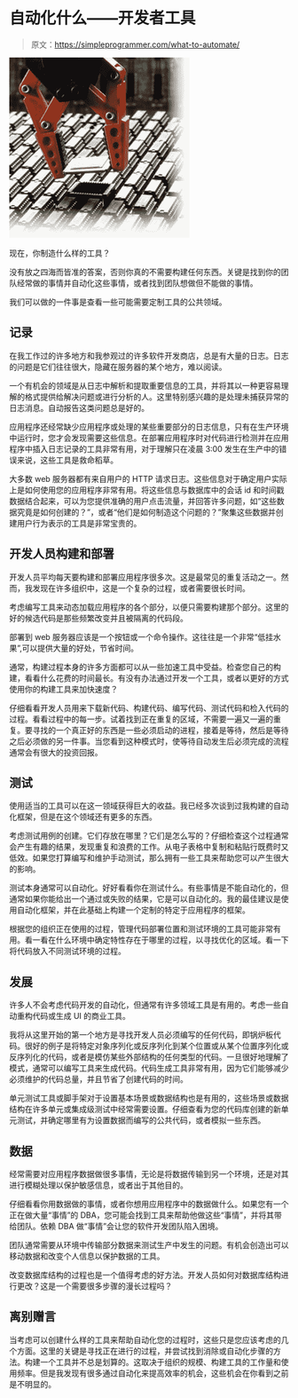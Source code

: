 # 自动化什么——开发者工具

> 原文：<https://simpleprogrammer.com/what-to-automate/>



![automate](img/f4008a6424c82878783d951f3f736bc9.png "automation")



现在，你制造什么样的工具？

没有放之四海而皆准的答案，否则你真的不需要构建任何东西。关键是找到你的团队经常做的事情并自动化这些事情，或者找到团队想做但不能做的事情。

我们可以做的一件事是查看一些可能需要定制工具的公共领域。

## 记录

在我工作过的许多地方和我参观过的许多软件开发商店，总是有大量的日志。日志的问题是它们往往很大，隐藏在服务器的某个地方，难以阅读。

一个有机会的领域是从日志中解析和提取重要信息的工具，并将其以一种更容易理解的格式提供给解决问题或进行分析的人。这里特别感兴趣的是处理未捕获异常的日志消息。自动报告这类问题总是好的。

应用程序还经常缺少应用程序或处理的某些重要部分的日志信息，只有在生产环境中运行时，您才会发现需要这些信息。在部署应用程序时对代码进行检测并在应用程序中插入日志记录的工具非常有用，对于理解只在凌晨 3:00 发生在生产中的错误来说，这些工具是救命稻草。

大多数 web 服务器都有来自用户的 HTTP 请求日志。这些信息对于确定用户实际上是如何使用您的应用程序非常有用。将这些信息与数据库中的会话 id 和时间戳数据结合起来，可以为您提供准确的用户点击流量，并回答许多问题，如“这些数据究竟是如何创建的？”，或者“他们是如何制造这个问题的？”聚集这些数据并创建用户行为表示的工具是非常宝贵的。

## 开发人员构建和部署

开发人员平均每天要构建和部署应用程序很多次。这是最常见的重复活动之一。然而，我发现在许多组织中，这是一个复杂的过程，或者需要很长时间。

考虑编写工具来动态加载应用程序的各个部分，以便只需要构建那个部分。这里的好的候选代码是那些频繁改变并且被隔离的代码段。

部署到 web 服务器应该是一个按钮或一个命令操作。这往往是一个非常“低挂水果”,可以提供大量的好处，节省时间。

通常，构建过程本身的许多方面都可以从一些加速工具中受益。检查您自己的构建，看看什么花费的时间最长。有没有办法通过开发一个工具，或者以更好的方式使用你的构建工具来加快速度？

仔细看看开发人员用来下载新代码、构建代码、编写代码、测试代码和检入代码的过程。看看过程中的每一步。试着找到正在重复的区域，不需要一遍又一遍的重复。要寻找的一个真正好的东西是一些必须启动的进程，接着是等待，然后是等待之后必须做的另一件事。当您看到这种模式时，使等待自动发生后必须完成的流程通常会有很大的投资回报。

## 测试

使用适当的工具可以在这一领域获得巨大的收益。我已经多次谈到过我构建的自动化框架，但是在这个领域还有更多的东西。

考虑测试用例的创建。它们存放在哪里？它们是怎么写的？仔细检查这个过程通常会产生有趣的结果，发现重复和浪费的工作。从电子表格中复制和粘贴行既费时又低效。如果您打算编写和维护手动测试，那么拥有一些工具来帮助您可以产生很大的影响。

测试本身通常可以自动化。好好看看你在测试什么。有些事情是不能自动化的，但通常如果你能给出一个通过或失败的结果，它是可以自动化的。我的最佳建议是使用自动化框架，并在此基础上构建一个定制的特定于应用程序的框架。

根据您的组织正在使用的过程，管理代码部署位置和测试环境的工具可能非常有用。看一看在什么环境中确定特性存在于哪里的过程，以寻找优化的区域。看一下将代码放入不同测试环境的过程。

## 发展

许多人不会考虑代码开发的自动化，但通常有许多领域工具是有用的。考虑一些自动重构代码或生成 UI 的商业工具。

我将从这里开始的第一个地方是寻找开发人员必须编写的任何代码，即锅炉板代码。很好的例子是将特定对象序列化或反序列化到某个位置或从某个位置序列化或反序列化的代码，或者是模仿某些外部结构的任何类型的代码。一旦很好地理解了模式，通常可以编写工具来生成代码。代码生成工具非常有用，因为它们能够减少必须维护的代码总量，并且节省了创建代码的时间。

单元测试工具或脚手架对于设置基本场景或数据结构也是有用的，这些场景或数据结构在许多单元或集成级测试中经常需要设置。仔细查看为您的代码库创建的新单元测试，并确定哪里有为设置数据而编写的公共代码，或者模拟一些东西。

## 数据

经常需要对应用程序数据做很多事情，无论是将数据传输到另一个环境，还是对其进行模糊处理以保护敏感信息，或者出于其他目的。

仔细看看你用数据做的事情，或者你想用应用程序中的数据做什么。如果您有一个正在做大量“事情”的 DBA，您可能会找到工具来帮助他做这些“事情”，并将其带给团队。依赖 DBA 做“事情”会让您的软件开发团队陷入困境。

团队通常需要从环境中传输部分数据来测试生产中发生的问题。有机会创造出可以移动数据和改变个人信息以保护数据的工具。

改变数据库结构的过程也是一个值得考虑的好方法。开发人员如何对数据库结构进行更改？这是一个需要很多步骤的漫长过程吗？

## 离别赠言

当考虑可以创建什么样的工具来帮助自动化您的过程时，这些只是您应该考虑的几个方面。这里的关键是寻找正在进行的过程，并尝试找到消除或自动化步骤的方法。构建一个工具并不总是划算的。这取决于组织的规模、构建工具的工作量和使用频率。但是我发现有很多通过自动化来提高效率的机会，这些机会在你看到之前是不明显的。